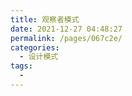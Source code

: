 ```yaml
---
title: 观察者模式
date: 2021-12-27 04:48:27
permalink: /pages/067c2e/
categories:
  - 设计模式
tags:
  - 
---
```

